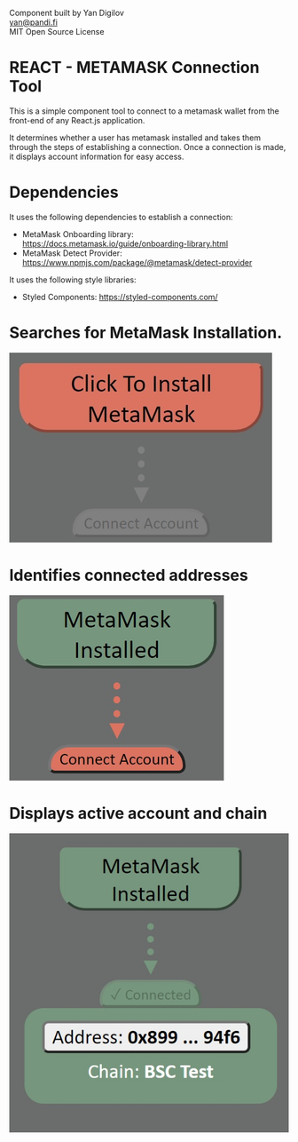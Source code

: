 Component built by Yan Digilov<br>
yan@pandi.fi<br>
MIT Open Source License

#  REACT - METAMASK Connection Tool
This is a simple component tool to connect to a metamask wallet from the front-end of
any React.js application. 

It determines whether a user has metamask installed and takes them through the steps of establishing a connection.  Once a connection is made, it displays account information for easy access.  

#  Dependencies
It uses the following dependencies to establish a connection:
-  MetaMask Onboarding library:  https://docs.metamask.io/guide/onboarding-library.html
-  MetaMask Detect Provider: https://www.npmjs.com/package/@metamask/detect-provider

It uses the following style libraries:
-  Styled Components: https://styled-components.com/

# Searches for MetaMask Installation.
![Sample1](./src/React-Tool-Sample1.jpg)<br>

# Identifies connected addresses
![Sample2](./src/React-Tool-Sample2.jpg)<br>

# Displays active account and chain
![Sample3](./src/React-Tool-Sample3.jpg)
